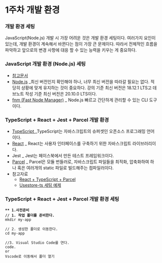 # 1주차 개발 환경

### 개발 환경 세팅

JavaScript(Node.js) 개발 시 가장 어려운 것은 개발 환경 세팅이다. 여러가지 요인이 있는데, 개발 환경이 계속해서 바뀐다는 점이 가장 큰 문제이다. 따라서 전체적인 흐름을 파악하고 앞으로의 변경 사항에 대응 할 수 있는 능력을 키우는 게 중요하다.

### JavaScript 개발 환경 (Node.js) 세팅

* [참고문서 ](https://github.com/ahastudio/til/blob/main/javascript/20181212-setup-javascript-project.md)
* [Node.js](https://nodejs.org/en) \_최신 버전인지 확인해야 하나, 너무 최신 버전을 따라갈 필요는 없다. 적당히 상황에 맞게 유지하는 것이 중요하다. 강의 기준 최신 버전은 18.12.1 LTS고 데브노트 작성 기준 최신 버전은 20.10.0 LTS이다.
* [fnm (Fast Node Manager)](https://github.com/Schniz/fnm) \_ Node.js 빠르고 간단하게 관리할 수 있는 CLI 도구이다.

### TypeScript + React + Jest + Parcel 개발 환경

* [TypeScript ](https://www.typescriptlang.org/)\_TypeScript는 자바스크립트의 슈퍼셋인 오픈소스 프로그래밍 언어이다.
* [React](https://ko.legacy.reactjs.org/) \_ React는 사용자 인터페이스를 구축하기 위한 자바스크립트 라이브러리이다.
* Jest \_ Jest는 페이스북에서 만든 테스트 프레임워크이다.
* [Parce](https://parceljs.org/)[l](https://parceljs.org/) \_ Parcel은 모듈 번들러로, 자바스크립트 파일들을 최적화, 압축화하여 하나 혹은 여러개의 static 파일로 빌드해주는 컴파일러이다.
* 참고자료
  * [React + TypeScript + Parcel](https://github.com/ahastudio/CodingLife/tree/main/20211008/react)
  * [Usestore-ts 세팅 예제](https://github.com/ahastudio/CodingLife/tree/main/20220726/react)

### TypeScript + React + Jest + Parcel 개발 환경 세팅

<pre class="language-markup"><code class="lang-markup"><strong>** 1.사전준비
</strong><strong>// 1. 작업 폴더를 준비한다.
</strong>mkdir my-app

// 2. 생성한 폴더로 이동한다.
cd my-app

//3. Visual Studio Code를 연다.
code. 
or
Vscode로 이동해서 폴더 열기
</code></pre>

